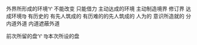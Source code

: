 外界所形成的环境♈︎ 不能改变 只能借力
主动达成的环境 主动制造境界 修订界 达成环境♍︎
有历史的 有先人筑成的 有历难的的先人筑成的
人为的 意识所造就的
分内道外道 内道遮蔽外道

前次所留的盘♈︎ ♍︎本次所设的盘
